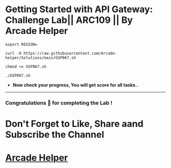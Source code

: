 # Getting Started with API Gateway: Challenge Lab|| ARC109 || By Arcade Helper
```
export REGION=
```
```
curl -O https://raw.githubusercontent.com/Arcade-helper/Solutions/main/GSP067.sh

chmod +x GSP067.sh

./GSP067.sh
```

* **Now check your progress, You will get score for all tasks..**
---

### Congratulations 🎉 for completing the Lab !

# Don't Forget to Like, Share aand Subscribe the Channel

# [Arcade Helper](https://www.youtube.com/@ArcadeHelper1418)
